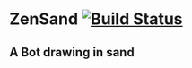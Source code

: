 # ZenSand [![Build Status](https://travis-ci.org/RandomReaper/ZenSand.svg?branch=master)](https://travis-ci.org/RandomReaper/qr2gerber)
## A Bot drawing in sand
